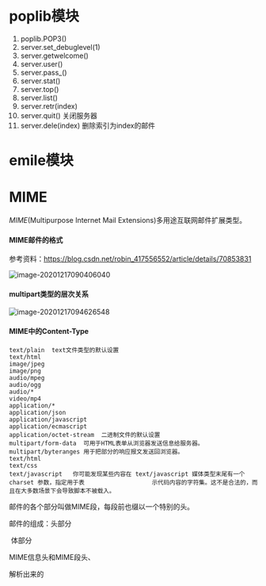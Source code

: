 # poplib模块



1. poplib.POP3()
2. server.set_debuglevel(1)
3. server.getwelcome()
4. server.user()
5. server.pass_()
6. server.stat()
7. server.top()
8. server.list()
9. server.retr(index)
10. server.quit() 关闭服务器
11. server.dele(index)   删除索引为index的邮件

# emile模块





# MIME

*MIME*(Multipurpose Internet Mail Extensions)多用途互联网邮件扩展类型。

#### MIME邮件的格式

参考资料：https://blog.csdn.net/robin_417556552/article/details/70853831

![image-20201217090406040](F:\大学\学习\第二学位本科学习\笔记\images\image-20201217090406040.png)



#### multipart类型的层次关系

![image-20201217094626548](F:\大学\学习\第二学位本科学习\笔记\images\image-20201217094626548.png)



#### MIME中的Content-Type

```
text/plain  text文件类型的默认设置
text/html
image/jpeg
image/png
audio/mpeg
audio/ogg
audio/*
video/mp4
application/*
application/json
application/javascript
application/ecmascript
application/octet-stream  二进制文件的默认设置
multipart/form-data  可用于HTML表单从浏览器发送信息给服务器。
multipart/byteranges 用于把部分的响应报文发送回浏览器。
text/html
text/css
text/javascript   你可能发现某些内容在 text/javascript 媒体类型末尾有一个 charset 参数，指定用于表                   示代码内容的字符集。这不是合法的，而且在大多数场景下会导致脚本不被载入。
```

邮件的各个部分叫做MIME段，每段前也缀以一个特别的头。

邮件的组成：头部分

​					   体部分



MIME信息头和MIME段头、



解析出来的

